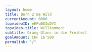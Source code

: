 ```yaml
---
layout: home
title: Born 2 Be Wild
currentAmount: 8000
topvideoID: eEPu0OIuDYI
topvideo-title: Willkommen!
subtitle: Orang-Utans in die Freiheit
goalAmount: CHF 16'500
permalink: "/"
---
```

